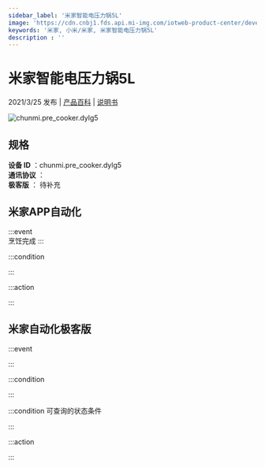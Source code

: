 ```yaml
---
sidebar_label: '米家智能电压力锅5L'
image: 'https://cdn.cnbj1.fds.api.mi-img.com/iotweb-product-center/developer_1617952574132Y9KglhxO.png?GalaxyAccessKeyId=AKVGLQWBOVIRQ3XLEW&Expires=9223372036854775807&Signature=L/yVMxZd+5tfPRwX/ARUKg1m8Po='
keywords: '米家, 小米/米家, 米家智能电压力锅5L'
description : ''
---
```

# 米家智能电压力锅5L

2021/3/25 发布 | [产品百科](https://home.mi.com/webapp/content/baike/product/index.html?model=chunmi.pre_cooker.dylg5/) | [说明书](https://home.mi.com/views/introduction.html?model=chunmi.pre_cooker.dylg5&region=cn)

![chunmi.pre_cooker.dylg5](https://cdn.cnbj1.fds.api.mi-img.com/iotweb-product-center/developer_1617952574132Y9KglhxO.png?GalaxyAccessKeyId=AKVGLQWBOVIRQ3XLEW&Expires=9223372036854775807&Signature=L/yVMxZd+5tfPRwX/ARUKg1m8Po=)

## 规格  
> 
**设备 ID** ：chunmi.pre_cooker.dylg5  
**通讯协议** ：  
**极客版**  ： 待补充 


## 米家APP自动化  

:::event  
烹饪完成
:::

:::condition  

:::

:::action   

:::

## 米家自动化极客版  

:::event  

:::

:::condition  

:::

:::condition 可查询的状态条件  

:::

:::action  

:::

        

